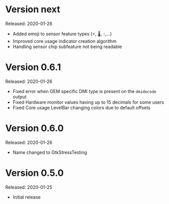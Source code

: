 Version next
============
Released: 2020-01-26

 * Added emoji to sensor feature types (⚡, ️🌡, 💧,...)
 * Improved core usage indicator creation algorithm
 * Handling sensor chip subfeature not being readable

Version 0.6.1
=============
Released: 2020-01-26

 * Fixed error when OEM specific DMI type is present on the `dmidecode` output
 * Fixed Hardware monitor values having up to 15 decimals for some users
 * Fixed Core usage LevelBar changing colors due to default offsets

Version 0.6.0
=============
Released: 2020-01-26

 * Name changed to GtkStressTesting

Version 0.5.0
=============
Released: 2020-01-25

 * Initial release
